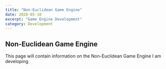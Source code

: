 ```yaml
---
title: "Non-Euclidean Game Engine"
date: 2020-05-10
excerpt: "Game Engine Development"
category: Development
---
```


## Non-Euclidean Game Engine

This page will contain information on the Non-Euclidean Game Engine I am developing